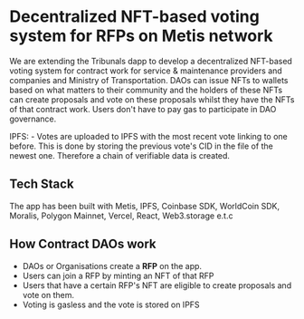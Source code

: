 # Decentralized NFT-based voting system for RFPs on Metis network

We are extending the Tribunals dapp to develop a decentralized NFT-based voting system for contract work for service & maintenance providers and companies and Ministry of Transportation. DAOs can issue NFTs to wallets based on what matters to their community and the holders of these NFTs can create proposals and vote on these proposals whilst they have the NFTs of that contract work.
Users don't have to pay gas to participate in DAO governance.

IPFS:  - Votes are uploaded to IPFS with the most recent vote linking to one before. This is done by storing the previous vote's CID in the file of the newest one. Therefore a chain of verifiable data is created.


## Tech Stack

The app has been built with Metis, IPFS, Coinbase SDK, WorldCoin SDK, Moralis, Polygon Mainnet, Vercel, React, Web3.storage e.t.c


## How Contract DAOs work

 - DAOs or Organisations create a **RFP** on the app. 
 - Users can join a RFP by minting an NFT of that RFP
 - Users that have a certain RFP's NFT are eligible to create proposals and vote on them. 
 - Voting is gasless and the vote is stored on IPFS
